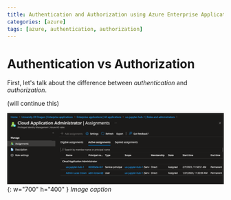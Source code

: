 ```yaml
---
title: Authentication and Authorization using Azure Enterprise Applications
categories: [azure]
tags: [azure, authentication, authorization]
---
```


# Authentication vs Authorization

First, let's talk about the difference between *authentication* and *authorization*.


(will continue this)

![Enterprise App](/assets/img/azure-enterprise-app-cloud-application-administrator.png){: w="700" h="400" }
_Image caption_
